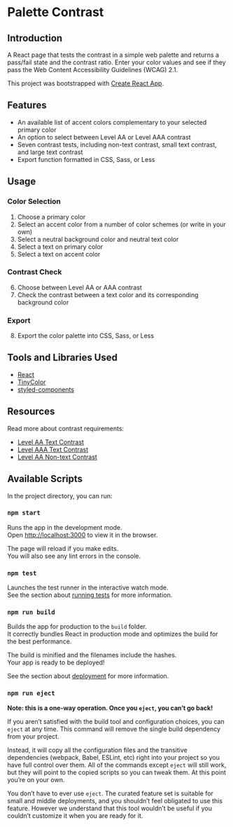 # Palette Contrast

## Introduction

A React page that tests the contrast in a simple web palette and returns a pass/fail state and the contrast ratio. Enter your color values and see if they pass the Web Content Accessibility Guidelines (WCAG) 2.1.

This project was bootstrapped with [Create React App](https://github.com/facebook/create-react-app).

## Features

-   An available list of accent colors complementary to your selected primary color
-   An option to select between Level AA or Level AAA contrast
-   Seven contrast tests, including non-text contrast, small text contrast, and large text contrast
-   Export function formatted in CSS, Sass, or Less

## Usage

### Color Selection

1.  Choose a primary color
2.  Select an accent color from a number of color schemes (or write in your own)
3.  Select a neutral background color and neutral text color
4.  Select a text on primary color
5.  Select a text on accent color

### Contrast Check

6.  Choose between Level AA or AAA contrast
7.  Check the contrast between a text color and its corresponding background color

### Export

8.  Export the color palette into CSS, Sass, or Less

## Tools and Libraries Used

-   [React](https://reactjs.org/)
-   [TinyColor](https://github.com/bgrins/TinyColor)
-   [styled-components](https://styled-components.com/)

## Resources

Read more about contrast requirements:

-   [Level AA Text Contrast](https://www.w3.org/WAI/WCAG21/Understanding/contrast-minimum.html)
-   [Level AAA Text Contrast](https://www.w3.org/WAI/WCAG21/Understanding/contrast-enhanced)
-   [Level AA Non-text Contrast](https://www.w3.org/WAI/WCAG21/Understanding/non-text-contrast)

## Available Scripts

In the project directory, you can run:

### `npm start`

Runs the app in the development mode.<br />
Open [http://localhost:3000](http://localhost:3000) to view it in the browser.

The page will reload if you make edits.<br />
You will also see any lint errors in the console.

### `npm test`

Launches the test runner in the interactive watch mode.<br />
See the section about [running tests](https://facebook.github.io/create-react-app/docs/running-tests) for more information.

### `npm run build`

Builds the app for production to the `build` folder.<br />
It correctly bundles React in production mode and optimizes the build for the best performance.

The build is minified and the filenames include the hashes.<br />
Your app is ready to be deployed!

See the section about [deployment](https://facebook.github.io/create-react-app/docs/deployment) for more information.

### `npm run eject`

**Note: this is a one-way operation. Once you `eject`, you can’t go back!**

If you aren’t satisfied with the build tool and configuration choices, you can `eject` at any time. This command will remove the single build dependency from your project.

Instead, it will copy all the configuration files and the transitive dependencies (webpack, Babel, ESLint, etc) right into your project so you have full control over them. All of the commands except `eject` will still work, but they will point to the copied scripts so you can tweak them. At this point you’re on your own.

You don’t have to ever use `eject`. The curated feature set is suitable for small and middle deployments, and you shouldn’t feel obligated to use this feature. However we understand that this tool wouldn’t be useful if you couldn’t customize it when you are ready for it.
